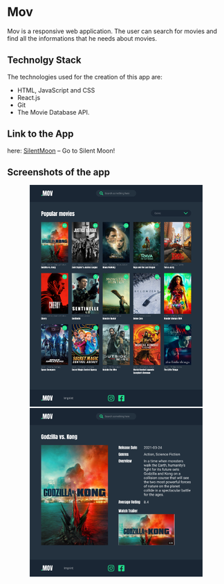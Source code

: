 # Mov

Mov is a responsive web application. The user can search for movies and find all the informations that he needs about movies. 


## Technolgy Stack 

The technologies used for the creation of this app are: 
- HTML, JavaScript and CSS
- React.js
- Git
- The Movie Database API.


## Link to the App

here: [SilentMoon](https://p-movie-app.herokuapp.com/) – Go to Silent Moon!


## Screenshots of the app

<div align="center">
    <img src="./screenshots/mov1.jpg" width="400" />
    </br>
     <img src="./screenshots/mov2.jpg" width="400" />
    <br/> 
</div>






